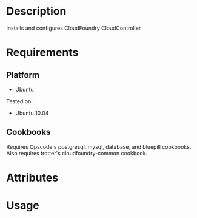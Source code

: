 Description
===========

Installs and configures CloudFoundry CloudController

Requirements
============

Platform
--------

* Ubuntu

Tested on:

* Ubuntu 10.04

Cookbooks
---------

Requires Opscode's postgresql, mysql, database, and bluepill cookbooks.
Also requires trotter's cloudfoundry-common cookbook.

Attributes
==========


Usage
=====

